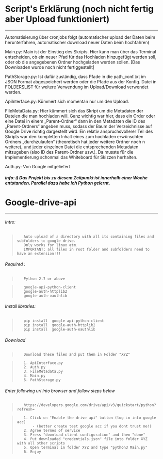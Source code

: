 Script's Erklärung (noch nicht fertig aber Upload funktioniert)
======================
_____________________________________________________________________________________________________________________________
Automatisierung über cronjobs folgt (automatischer upload der Daten beim herunterfahren, automatischer download neuer Daten beim hochfahren)

Main.py: Main ist der Einstieg des Skripts. Hier kann man über das Terminal entscheiden, ob ein neuer Pfad für das Hochladen hinzugefügt werden soll, oder ob die angegebenen Ordner hochgeladen werden sollen. [Das Downloaden wurde noch nicht fertiggestellt]

PathStorage.py: Ist dafür zuständig, dass Pfade in die path_conf.txt im JSON Format abgespeichert werden oder die Pfade aus der Konfig. Datei in FOLDERSLIST für weitere Verwendung im Upload/Download verwendet werden.

ApiInterface.py: Kümmert sich momentan nur um den Upload.

FileMetaData.py: Hier kümmert sich das Skript um die Metadaten der Dateien die man hochladen will. Ganz wichtig war hier, dass ein Order oder eine Datei in einem „Parent-Ordner“ dann in den Metadaten die ID des „Parent-Ordners“ angeben muss, sodass der Baum der Verzeichnisse auf Google Drive richtig dargestellt wird.
Ein relativ anspruchsvollerer Teil des Skripts war den kompletten Inhalt eines zum hochladen erwünschten Ordners „durchzulaufen“ (theoretisch hat jeder weitere Ordner noch n weitere), und jeder einzelnen Datei die entsprechenden Metadaten mitzugeben (also ID des Parent-Ordner usw.). Da musste für die Implementierung schonmal das Whiteboard für Skizzen herhalten.

Auth.py: Von Google mitgeliefert

##### info: i) Das Projekt bis zu diesem Zeitpunkt ist innerhalb einer Woche entstanden. Parallel dazu habe ich Python gelernt.

Google-drive-api
================
_____________________________________________________________________________________________________________________________

###### Intro:
>        Auto upload of a directory with all its containing files and subfolders to google drive. 
>        Only works for linux atm.
>        IMPORTANT: all files in root folder and subfolders need to have an extension!!!
    
###### Required : 
>        Python 2.7 or above
    
>        google-api-python-client
>        google-auth-httplib2
>        google-auth-oauthlib

###### Install libraries: 
>        pip install  google-api-python-client 
>        pip install  google-auth-httplib2 
>        pip install  google-auth-oauthlib

###### Download 
>        Download these files and put them in Folder "XYZ"
    
>        1. ApiInterface.py
>        2. Auth.py
>        3. FileMetadata.py
>        4. Main.py
>        5. PathStorage.py

###### Enter following url into browser and follow steps below

>        https://developers.google.com/drive/api/v3/quickstart/python?refresh=
        
>        1. Click on "Enable the drive api" button (log in into google acc) 
>            - (better create test google acc if you dont trust me!)
>        2. Agree termes of service
>        3. Press "download client configuration" and then "done"
>        4. Put downloaded "credentials.json" file into folder XYZ with all other scripts
>        5. Open terminal in folder XYZ and type "python3 Main.py"
>        6. Enjoy
        
    
